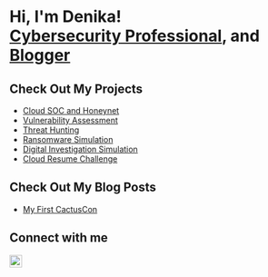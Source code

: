 <h1> Hi, I'm Denika! </br><a href="https://www.linkedin.com/in/denika-randle/">Cybersecurity Professional</a>, and <a href="https://github.com/denika01">Blogger</a></h1>
<h2>Check Out My Projects</h2>


- [Cloud SOC and Honeynet](https://github.com/denika01/cloud-soc)
- [Vulnerability Assessment](https://github.com/denika01/Vulnerability-Assessment)
- [Threat Hunting](https://github.com/denika01/Threat-Hunting)
- [Ransomware Simulation](https://github.com/denika01/Ransomware-Simulation)
- [Digital Investigation Simulation](https://github.com/denika01/Digital-Investigation)
- [Cloud Resume Challenge](https://github.com/denika01/Cloud-Resume)

<h2>Check Out My Blog Posts</h2>

- [My First CactusCon](https://dazi-tech.webflow.io/posts/my-time-at-cactuscon)

<h2>Connect with me</h2>

[<img align="left" alt="DenikaRandle | LinkedIn" width="22px" src="https://cdn.jsdelivr.net/npm/simple-icons@v3/icons/linkedin.svg" />][linkedin]

[linkedin]: https://linkedin.com/in/denika-randle


<!--
**denika01/denika01** is a ✨ _special_ ✨ repository because its `README.md` (this file) appears on your GitHub profile.

Here are some ideas to get you started:

- 🔭 I’m currently working on ...
- 🌱 I’m currently learning ...
- 👯 I’m looking to collaborate on ...
- 🤔 I’m looking for help with ...
- 💬 Ask me about ...
- 📫 How to reach me: ...
- 😄 Pronouns: ...
- ⚡ Fun fact: ...
-->
